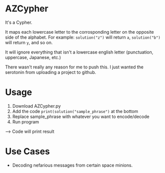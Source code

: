 # AZCypher
It's a Cypher.

It maps each lowercase letter to the corrosponding letter on the opposite side of the alphabet.
For example: ```solution("z")``` will return ```a```, ```solution("b")``` will return ```y```, and so on.

It will ignore everything that isn't a lowercase english letter (punctuation, uppercase, Japanese, etc.)

There wasn't really any reason for me to push this. I just wanted the serotonin from uploading a project to github.

# Usage
1. Download AZCypher.py
2. Add the code ```print(solution("sample_phrase")``` at the bottom
3. Replace sample_phrase with whatever you want to encode/decode
4. Run program

--> Code will print result

# Use Cases
- Decoding nefarious messages from certain space minions.
